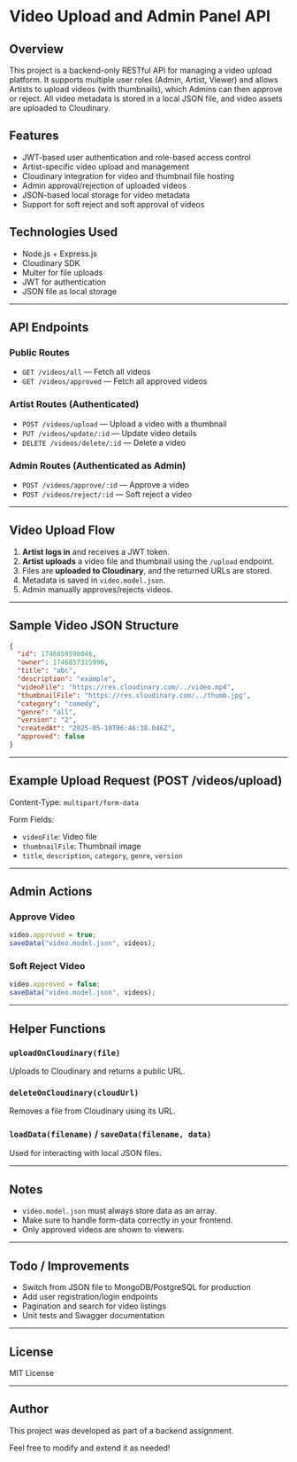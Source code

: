 # Video Upload and Admin Panel API

## Overview

This project is a backend-only RESTful API for managing a video upload platform. It supports multiple user roles (Admin, Artist, Viewer) and allows Artists to upload videos (with thumbnails), which Admins can then approve or reject. All video metadata is stored in a local JSON file, and video assets are uploaded to Cloudinary.

## Features

* JWT-based user authentication and role-based access control
* Artist-specific video upload and management
* Cloudinary integration for video and thumbnail file hosting
* Admin approval/rejection of uploaded videos
* JSON-based local storage for video metadata
* Support for soft reject and soft approval of videos

## Technologies Used

* Node.js + Express.js
* Cloudinary SDK
* Multer for file uploads
* JWT for authentication
* JSON file as local storage

---

## API Endpoints

### Public Routes

* `GET /videos/all` — Fetch all videos
* `GET /videos/approved` — Fetch all approved videos

### Artist Routes (Authenticated)

* `POST /videos/upload` — Upload a video with a thumbnail
* `PUT /videos/update/:id` — Update video details
* `DELETE /videos/delete/:id` — Delete a video

### Admin Routes (Authenticated as Admin)

* `POST /videos/approve/:id` — Approve a video
* `POST /videos/reject/:id` — Soft reject a video

---

## Video Upload Flow

1. **Artist logs in** and receives a JWT token.
2. **Artist uploads** a video file and thumbnail using the `/upload` endpoint.
3. Files are **uploaded to Cloudinary**, and the returned URLs are stored.
4. Metadata is saved in `video.model.json`.
5. Admin manually approves/rejects videos.

---

## Sample Video JSON Structure

```json
{
  "id": 1746859598046,
  "owner": 1746857315996,
  "title": "abc",
  "description": "example",
  "videoFile": "https://res.cloudinary.com/../video.mp4",
  "thumbnailFile": "https://res.cloudinary.com/../thumb.jpg",
  "category": "comedy",
  "genre": "all",
  "version": "2",
  "createdAt": "2025-05-10T06:46:38.046Z",
  "approved": false
}
```

---

## Example Upload Request (POST /videos/upload)

Content-Type: `multipart/form-data`

Form Fields:

* `videoFile`: Video file
* `thumbnailFile`: Thumbnail image
* `title`, `description`, `category`, `genre`, `version`

---

## Admin Actions

### Approve Video

```js
video.approved = true;
saveData("video.model.json", videos);
```

### Soft Reject Video

```js
video.approved = false;
saveData("video.model.json", videos);
```

---

## Helper Functions

### `uploadOnCloudinary(file)`

Uploads to Cloudinary and returns a public URL.

### `deleteOnCloudinary(cloudUrl)`

Removes a file from Cloudinary using its URL.

### `loadData(filename)` / `saveData(filename, data)`

Used for interacting with local JSON files.

---

## Notes

* `video.model.json` must always store data as an array.
* Make sure to handle form-data correctly in your frontend.
* Only approved videos are shown to viewers.

---

## Todo / Improvements

* Switch from JSON file to MongoDB/PostgreSQL for production
* Add user registration/login endpoints
* Pagination and search for video listings
* Unit tests and Swagger documentation

---

## License

MIT License

---

## Author

This project was developed as part of a backend assignment.

Feel free to modify and extend it as needed!
